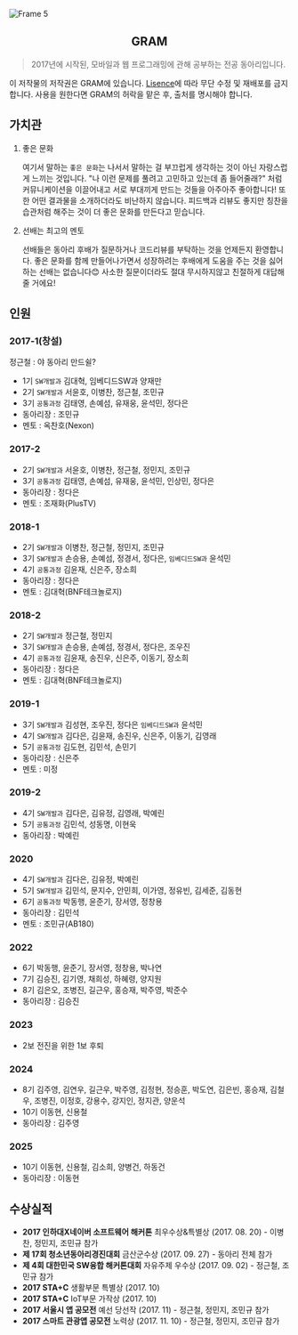 
![Frame 5](https://github.com/user-attachments/assets/826cfcb4-9972-44cd-a9d1-cf7f4fd4ff20)

<h2 align="center">GRAM</h2>

> 2017년에 시작된, 모바일과 웹 프로그래밍에 관해 공부하는 전공 동아리입니다.

이 저작물의 저작권은 GRAM에 있습니다. [Lisence](https://github.com/GRAM-DSM/GRAM/blob/master/License.md)에 따라 무단 수정 및 재배포를 금지합니다. 사용을 원한다면 GRAM의 허락을 맡은 후, 출처를 명시해야 합니다.


 
## 가치관

1. 좋은 문화

    여기서 말하는 `좋은 문화`는 나서서 말하는 걸 부끄럽게 생각하는 것이 아닌 자랑스럽게 느끼는 것입니다. "나 이런 문제를 풀려고 고민하고 있는데 좀 들어줄래?" 처럼 커뮤니케이션을 이끌어내고 서로 부대끼게 만드는 것들을 아주아주 좋아합니다! 또한 어떤 결과물을 소개하더라도 비난하지 않습니다. 피드백과 리뷰도 좋지만 칭찬을 습관처럼 해주는 것이 더 좋은 문화를 만든다고 믿습니다.

2. 선배는 최고의 멘토

    선배들은 동아리 후배가 질문하거나 코드리뷰를 부탁하는 것을 언제든지 환영합니다. 좋은 문화를 함께 만들어나가면서 성장하려는 후배에게 도움을 주는 것을 싫어하는 선배는 없습니다😊 사소한 질문이더라도 절대 무시하지않고 친절하게 대답해줄 거에요!


## 인원
### 2017-1(창설)
정근철 : 야 동아리 만드쉴?

- 1기 `SW개발과` 김대혁, 임베디드SW과 양재만
- 2기 `SW개발과` 서윤호, 이병찬, 정근철, 조민규
- 3기 `공통과정` 김태영, 손예섬, 유재웅, 윤석민, 정다은
- 동아리장 : 조민규
- 멘토 : 옥찬호(Nexon)

### 2017-2
- 2기 `SW개발과` 서윤호, 이병찬, 정근철, 정민지, 조민규
- 3기 `공통과정` 김태영, 손예섬, 유재웅, 윤석민, 인상민, 정다은
- 동아리장 : 정다은
- 멘토 : 조재화(PlusTV)

### 2018-1
- 2기 `SW개발과` 이병찬, 정근철, 정민지, 조민규
- 3기 `SW개발과` 손승용, 손예섬, 정경서, 정다은, `임베디드SW과` 윤석민
- 4기 `공통과정` 김윤재, 신은주, 장소희
- 동아리장 : 정다은
- 멘토 : 김대혁(BNF테크놀로지)

### 2018-2
- 2기 `SW개발과` 정근철, 정민지
- 3기 `SW개발과` 손승용, 손예섬, 정경서, 정다은, 조우진
- 4기 `공통과정` 김윤재, 송진우, 신은주, 이동기, 장소희
- 동아리장 : 정다은
- 멘토 : 김대혁(BNF테크놀로지)

### 2019-1
- 3기 `SW개발과` 김성현, 조우진, 정다은 `임베디드SW과` 윤석민
- 4기 `SW개발과` 김다은, 김윤재, 송진우, 신은주, 이동기, 김영래
- 5기 `공통과정` 김도현, 김민석, 손민기
- 동아리장 : 신은주
- 멘토 : 미정     

### 2019-2
- 4기 `SW개발과` 김다은, 김유정, 김영래, 박예린
- 5기 `공통과정` 김민석, 성동명, 이현욱
- 동아리장 : 박예린

### 2020
- 4기 `SW개발과` 김다은, 김유정, 박예린
- 5기 `SW개발과` 김민석, 문지수, 안민희, 이가영, 정유빈, 김세준, 김동현
- 6기 `공통과정` 박동행, 윤준기, 장서영, 정창용
- 동아리장 : 김민석
- 멘토 : 조민규(AB180)

### 2022
- 6기 박동행, 윤준기, 장서영, 정창용, 박나연
- 7기 김승진, 김기영, 채희성, 하혜령, 양지원
- 8기 김은오, 조병진, 길근우, 홍승재, 박주영, 박준수
- 동아리장 : 김승진

### 2023
- 2보 전진을 위한 1보 후퇴

### 2024
- 8기 김주영, 김연우, 길근우, 박주영, 김정현, 정승훈, 박도연, 김은빈, 홍승재, 김철우, 조병진, 이정호, 강용수, 강지인, 정지관, 양운석
- 10기 이동현, 신용철
- 동아리장 : 김주영   

### 2025
- 10기 이동현, 신용철, 김소희, 양병건, 하동건
- 동아리장 : 이동현
  
## 수상실적
- **2017 인하대X네이버 소프트웨어 해커톤** 최우수상&특별상 (2017. 08. 20) - 이병찬, 정민지, 조민규 참가
- **제 17회 청소년동아리경진대회** 금산군수상 (2017. 09. 27) - 동아리 전체 참가
- **제 4회 대한민국 SW융합 해커톤대회** 자유주제 우수상 (2017. 09. 02) - 정근철, 조민규 참가
- **2017 STA+C** 생활부문 특별상 (2017. 10)
- **2017 STA+C** IoT부문 가작상 (2017. 10)
- **2017 서울시 앱 공모전** 예선 당선작 (2017. 11) - 정근철, 정민지, 조민규 참가
- **2017 스마트 관광앱 공모전** 노력상 (2017. 11. 10) - 정근철, 정민지, 조민규 참가
